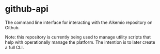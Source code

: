 # github-api
The command line interface for interacting with the Alkemio repository on Github.

Note: this repository is currently being used to manage utility scripts that help with operationally manage the platform. The intention is to later create a full CLI.

